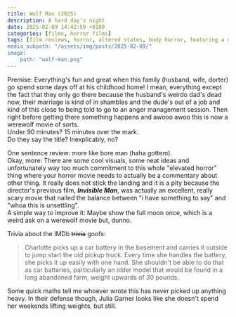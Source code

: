 ```yaml
---
title: Wolf Man (2025)
description: A hard day's night
date: 2025-02-09 14:42:59 +0100
categories: [films, horror films]
tags: [film reviews, horror, altered states, body horror, featuring a dog, folk horror, vacationsploitation, wrong place wrong face, they don't say the title]
media_subpath: "/assets/img/posts/2025-02-09/"
image:
    path: "wolf-man.png"
---
```

<span class="reviewsection">Premise:</span> Everything's fun and great when this family (husband, wife, dorter) go spend some days off at his childhood home! I mean, everything except the fact that they only go there because the husband's weirdo dad's dead now, their marriage is kind of in shambles and the dude's out of a job and kind of this close to being told to go to an anger management session. Then right before getting there something happens and awooo awoo this is now a werewolf movie of sorts.<br/>
<span class="reviewsection">Under 90 minutes?</span> 15 minutes over the mark.<br/>
<span class="reviewsection">Do they say the title?</span> Inexplicably, no?

<span class="reviewsection">One sentence review:</span> more like bore man (haha gottem).<br/>
<span class="reviewsection">Okay, more:</span> There are some cool visuals, some neat ideas and unfortunately way too much commitment to this whole "elevated horror" thing where your horror movie needs to actually be a commentary about other thing. It really does not stick the landing and it is a pity because the director's previous film, ***Invisible Man***, was actually an excellent, really scary movie that nailed the balance between "i have something to say" and "whoa this is unsettling".<br/>
<span class="reviewsection">A simple way to improve it:</span> Maybe show the full moon once, which is a weird ask on a werewolf movie but, dunno.

<span class="reviewsection">Trivia about the IMDb ~~trivia~~ goofs:</span>
> Charlotte picks up a car battery in the basement and carries it outside to jump start the old pickup truck. Every time she handles the battery, she picks it up easily with one hand. She shouldn't be able to do that as car batteries, particularly an older model that would be found in a long abandoned farm, weight upwards of 30 pounds.

Some quick maths tell me whoever wrote this has never picked up anything heavy. In their defense though, Julia Garner looks like she doesn't spend her weekends lifting weights, but still.